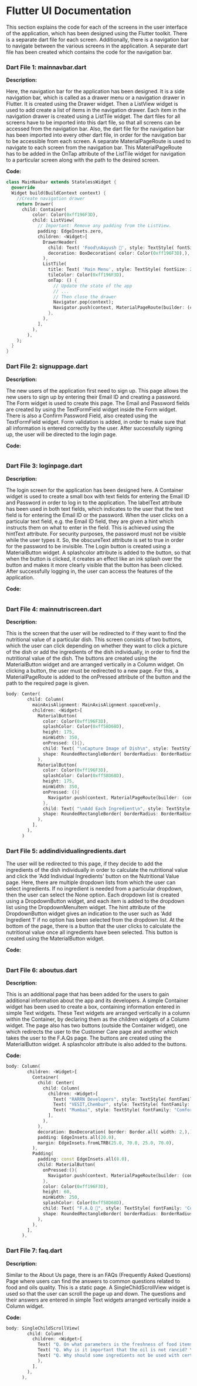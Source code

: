 # **Flutter UI Documentation**

This section explains the code for each of the screens in the user interface of the application, which has been designed using the Flutter toolkit. There is a separate dart file for each screen. Additionally, there is a navigation bar to navigate between the various screens in the application. A separate dart file has been created which contains the code for the navigation bar. 

### Dart File 1: mainnavbar.dart

**Description:**

Here, the navigation bar for the application has been designed. It is a side navigation bar, which is called as a drawer menu or a navigation drawer in Flutter. It is created using the Drawer widget. Then a ListView widget is used to add create a list of items in the navigation drawer. Each item in the navigation drawer is created using a ListTile widget. The dart files for all screens have to be imported into this dart file, so that all screens can be accessed from the navigation bar. Also, the dart file for the navigation bar has been imported into every other dart file, in order for the navigation bar to be accessible from each screen. A separate MaterialPageRoute is used to navigate to each screen from the navigation bar. This MaterialPageRoute has to be added in the OnTap attribute of the ListTile widget for navigation to a particular screen along with the path to the desired screen.

**Code:**

```dart
class MainNavbar extends StatelessWidget {
  @override
  Widget build(BuildContext context) {
    //Create navigation drawer
    return Drawer( 
      child: Container(
          color: Color(0xff196F3D),
          child: ListView(
            // Important: Remove any padding from the ListView.
            padding: EdgeInsets.zero,
            children: <Widget>[
              DrawerHeader(
                child: Text( 'Food\nAayush 🍱', style: TextStyle( fontSize: 50.0, fontFamily: "Comfortaa", color: Color(0xffF7DC6F),),),
                decoration: BoxDecoration( color: Color(0xff196F3D),),
              ),
              ListTile(
                title: Text( 'Main Menu', style: TextStyle( fontSize: 20.0, fontFamily: "Comfortaa", color: Color(0xffF7DC6F),),),
                tileColor: Color(0xff196F3D),
                onTap: () {
                  // Update the state of the app
                  // ...
                  // Then close the drawer
                  Navigator.pop(context);
                  Navigator.push(context, MaterialPageRoute(builder: (context)=>HomePage(),),);
                },
              ),            
            ],
          ),
        ),
    );
  }
}
```

### **Dart File 2: signuppage.dart**

**Description:**

The new users of the application first need to sign up. This page allows the new users to sign up by entering their Email ID and creating a password. The Form widget is used to create this page. The Email and Password fields are created by using the TextFormField widget inside the Form widget. There is also a Confirm Password Field, also created using the TextFormField widget. Form validation is added, in order to make sure that all information is entered correctly by the user.  After successfully signing up, the user will be directed to the login page.

**Code:**

```dart

```

### Dart File 3: loginpage.dart

**Description:**

The login screen for the application has been designed here. A Container widget is used to create a small box with text fields for entering the Email ID and Password in order to log in to the application. The labelText attribute has been used in both text fields, which indicates to the user that the text field is for entering the Email ID or the password.  When the user clicks on a particular text field, e.g. the Email ID field, they are given a hint which instructs them on what to enter in the field. This is achieved using the hintText attribute. For security purposes, the password must not be visible while the user types it. So, the obscureText attribute is set to true in order for the password to be invisible. The Login button is created using a MaterialButton widget. A splashcolor attribute is added to the button, so that when the button is clicked, it creates an effect like an ink splash over the button and makes it more clearly visible that the button has been clicked. After successfully logging in, the user can access the features of the application.  

**Code:**

```dart

```

### **Dart File 4: mainnutriscreen.dart**

**Description:**

This is the screen that the user will be redirected to if they want to find the nutritional value of a particular dish. This screen consists of two buttons, which the user can click depending on whether they want to click a picture of the dish or add the ingredients of the dish individually, in order to find the nutritional value of the dish. The buttons are created using the MaterialButton widget and are arranged vertically in a Column widget. On clicking a button, the user must be redirected to a new page. For this, a MaterialPageRoute is added to the onPressed attribute of the button and the path to the required page is given. 

```dart
body: Center(
        child: Column(
          mainAxisAlignment: MainAxisAlignment.spaceEvenly,
          children: <Widget>[
            MaterialButton(
              color: Color(0xff196F3D),
              splashColor: Color(0xff58D68D),
              height: 175,
              minWidth: 350,
              onPressed: (){},
              child: Text( "\nCapture Image of Dish\n", style: TextStyle(fontFamily: "Comfortaa", color: Color(0xffF7DC6F), fontSize: 30,),),
              shape: RoundedRectangleBorder( borderRadius: BorderRadius.circular(9.0),),
            ),
            MaterialButton(
              color: Color(0xff196F3D),
              splashColor: Color(0xff58D68D),
              height: 175,
              minWidth: 350,
              onPressed: (){
                Navigator.push(context, MaterialPageRoute(builder: (context) => AddIndividualIngredients(),));
              },
              child: Text( "\nAdd Each Ingredient\n", style: TextStyle( fontFamily: "Comfortaa", color: Color(0xffF7DC6F), fontSize: 30, ),),
              shape: RoundedRectangleBorder( borderRadius: BorderRadius.circular(9.0),),
            ),
          ],
        ),
      )
```

### **Dart File 5: addindividualingredients.dart**

The user will be redirected to this page, if they decide to add the ingredients of the dish individually in order to calculate the nutritional value and click the 'Add Individual Ingredients' button on the Nutritional Value page. Here, there are multiple dropdown lists from which the user can select ingredients. If no ingredient is needed from a particular dropdown, then the user can select the None option. Each dropdown list is created using a DropdownButton widget, and each item is added to the dropdown list using the DropdownMenuItem widget. The hint attribute of the DropdownButton widget gives an indication to the user such as 'Add Ingredient 1' if no option has been selected from the dropdown list. At the bottom of the page, there is a button that the user clicks to calculate the nutritional value once all ingredients have been selected. This button is created using the MaterialButton widget.

**Code:**

```dart

```

### **Dart File 6: aboutus.dart**

**Description:**

This is an additional page that has been added for the users to gain additional information about the app and its developers. A simple Container widget has been used to create a box, containing information entered in simple Text widgets. These Text widgets are arranged vertically in a column within the Container, by declaring them as the children widgets of a Column widget. The page also has two buttons (outside the Container widget), one which redirects the user to the Customer Care page and another which takes the user to the F.A.Qs page. The buttons are created using the MaterialButton widget. A splashcolor attribute is also added to the buttons.

**Code:**

```dart
body: Column(        
        children: <Widget>[
          Container(            
            child: Center(
              child: Column(               
                children: <Widget>[
                  Text( "RARRN Developers", style: TextStyle( fontFamily: "Comfortaa", fontSize: 22.0, color: Color(0xff196F3D),),),
                  Text( "VESIT,Chembur", style: TextStyle( fontFamily: "Comfortaa", fontSize: 22.0, color: Color(0xff196F3D), ),),
                  Text( "Mumbai", style: TextStyle( fontFamily: "Comfortaa",fontSize: 22.0, color: Color(0xff196F3D),),),                                   
                ],
              ),
            ),
            decoration: BoxDecoration( border: Border.all( width: 2,),),
            padding: EdgeInsets.all(20.0),
            margin: EdgeInsets.fromLTRB(25.0, 70.0, 25.0, 70.0),
          ),
          Padding(
            padding: const EdgeInsets.all(8.0),
            child: MaterialButton(
              onPressed:(){
                Navigator.push(context, MaterialPageRoute(builder: (context)=>FAQ(),));
              },
              color: Color(0xff196F3D),
              height: 60,
              minWidth: 250,
              splashColor: Color(0xff58D68D),
              child: Text( "F.A.Q 🤔", style: TextStyle( fontFamily: 'Comfortaa', color: Color(0xffF7DC6F), fontSize: 27.0,),),
              shape: RoundedRectangleBorder( borderRadius: BorderRadius.circular(9.0),),
            ),
          ),
        ], 
      ),
```

### **Dart File 7: faq.dart**

**Description:**

Similar to the About Us page, there is an FAQs (Frequently Asked Questions) Page where users can find the answers to common questions related to food and oils quality. This is a static page. A SingleChildScrollView widget is used so that the user can scroll the page up and down. The questions and their answers are entered in simple Text widgets arranged vertically inside a Column widget.

**Code:**

```dart
body: SingleChildScrollView(
        child: Column(
          children: <Widget>[
            Text( "Q. On what parameters is the freshness of food items decided? \n\nA. The freshness of a food item is decided from the photo captured by the camera by analysing the visual properties such as color and texture as well as surface defects.\n\n", style: TextStyle( fontSize: 23.0, fontFamily: "Comfortaa", color: Color(0xff196F3D),),),
            Text( "Q. Why is it important that the oil is not rancid? \n\nA. Rancid oil not only reduces the quality of food in terms of taste and odour, but can also be harmful to health. Hence it is essential that oil is not rancid.\n\n", style: TextStyle( fontSize: 23.0, fontFamily: "Comfortaa", color: Color(0xff196F3D),),),
            Text( "Q. Why should some ingredients not be used with certain other ingredients in cooking? \n\nA. Certain ingredients when used in combination reduce each other's nutritional value, e.g. in Palak Paneer, spinach and paneer actually reduce each other's nutritional value. Therefore our app provides a feature where the image of dish can be captured or the ingredients can be added individually and then it is checked whether the combination of ingredients is compatible, by finding the nutritional value of the dish.\n\n", style: TextStyle( fontSize: 23.0, fontFamily: "Comfortaa", color: Color(0xff196F3D),),
            ),
          ],
        ),
      ),
```
